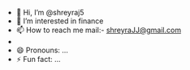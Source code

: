 - 👋 Hi, I’m @shreyraj5
- 👀 I’m interested in finance
- 📫 How to reach me mail:- shreyraJJ@gmail.com
- 
- 😄 Pronouns: ...
- ⚡ Fun fact: ...

<!---
shreyraj57/shreyraj57 is a ✨ special ✨ repository because its `README.md` (this file) appears on your GitHub profile.
You can click the Preview link to take a look at your changes.
--->
